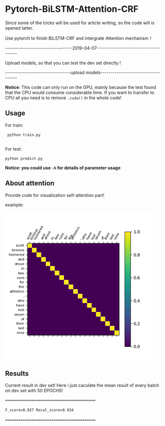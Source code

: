 # Pytorch-BiLSTM-Attention-CRF

Since some of the tricks will be used for article writing, so the code will is opened latter.

Use pytorch to finish BiLSTM-CRF and intergrate Attention mechanism！

 ----------------------------------2019-04-07--------------------------------------

Upload models, so that you can test the dev set directly !

 ---------------------------------upload models------------------------------------


**Notice**: This code can only run on the GPU, mainly because the test found that the CPU would consume considerable time. If you 
want to transfer to CPU all you need is to remove ```.cuda()``` in the whole code!



## Usage

For train:
```
 python train.py
 
```
For test:
```
python predict.py

```
**Notice: you could use ```-h``` for details of parameter usage**



## About attention

Provide code for visualization self-attention part!

example:

![](attention_map.png)


## Results

Current result in dev set! Here i just caculate the mean result of every batch on dev set with 50 EPOCHS!
```
=========================================

F_score=0.927 Recal_score=0.934

=========================================
```


